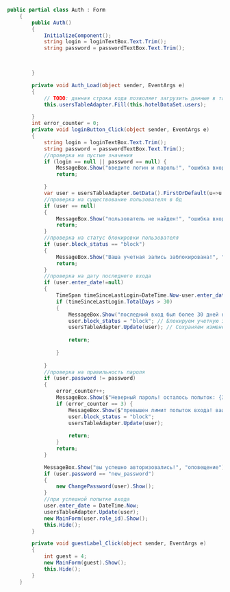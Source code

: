 ﻿```csharp
public partial class Auth : Form
    {
        public Auth()
        {
            InitializeComponent();
            string login = loginTextBox.Text.Trim();
            string password = passwordTextBox.Text.Trim();

            

        }

        private void Auth_Load(object sender, EventArgs e)
        {
            // TODO: данная строка кода позволяет загрузить данные в таблицу "hotelDataSet.users". При необходимости она может быть перемещена или удалена.
            this.usersTableAdapter.Fill(this.hotelDataSet.users);

        }
        int error_counter = 0;
        private void loginButton_Click(object sender, EventArgs e)
        {
            string login = loginTextBox.Text.Trim();
            string password = passwordTextBox.Text.Trim();
            //проверка на пустые значения
            if (login == null || password == null) {
                MessageBox.Show("введите логин и пароль!", "ошибка входа");
                return;

            }
            var user = usersTableAdapter.GetData().FirstOrDefault(u=>u.login==login);
            //проверка на существование пользователя в бд
            if (user == null)
            {
                MessageBox.Show("пользователь не найден!", "ошибка входа");
                return;
            }
            //проверка на статус блокировки пользователя
            if (user.block_status == "block")
            {
                MessageBox.Show("Ваша учетная запись заблокирована!", "ошибка входа");
                return;
            }
            //проверка на дату последнего входа
            if (user.enter_date!=null)
            {
                TimeSpan timeSinceLastLogin=DateTime.Now-user.enter_date;
                if (timeSinceLastLogin.TotalDays > 30)
                {
                    MessageBox.Show("последний вход был более 30 дней назад, поэтому Ваша учетная запись заблокирована!", "ошибка входа");
                    user.block_status = "block"; // Блокируем учетную запись
                    usersTableAdapter.Update(user); // Сохраняем изменения в базе данных
                    
                    return;
                    
                }
               
            }
            //проверка на правильность пароля
            if (user.password != password)
            {
                error_counter++;
                MessageBox.Show($"Неверный пароль! осталось попыток: {3-error_counter}", "ошибка входа");
                if (error_counter == 3) {
                    MessageBox.Show($"превышен лимит попыток входа! ваш учетная запись заблокирована! обратитесь к администратору системы", "ошибка входа");
                    user.block_status = "block";
                    usersTableAdapter.Update(user);
                    
                    return;
                }
                return;
            }

            MessageBox.Show("вы успешно авторизовались!", "оповещение");
            if (user.password == "new_password")
            {
                new ChangePassword(user).Show();
            }
            //при успешной попытке входа
            user.enter_date = DateTime.Now;
            usersTableAdapter.Update(user);
            new MainForm(user.role_id).Show();
            this.Hide();
        }

        private void guestLabel_Click(object sender, EventArgs e)
        {
            int guest = 4;
            new MainForm(guest).Show();
            this.Hide();
        }
    }
```